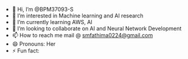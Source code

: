 - 👋 Hi, I’m @BPM37093-S
- 👀 I’m interested in Machine learning and AI research
- 🌱 I’m currently learning AWS, AI
- 💞️ I’m looking to collaborate on AI and Neural Network Development
- 📫 How to reach me mail @ smfathima0224@gmail.com
- 😄 Pronouns: Her
- ⚡ Fun fact: 

<!---
BPM37093-S/BPM37093-S is a ✨ special ✨ repository because its `README.md` (this file) appears on your GitHub profile.
You can click the Preview link to take a look at your changes.
--->
